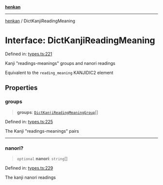 [**henkan**](../README.md)

***

[henkan](../README.md) / DictKanjiReadingMeaning

# Interface: DictKanjiReadingMeaning

Defined in: [types.ts:221](https://github.com/Ronokof/Henkan/blob/17544df04e711a7f1119a1cdd6fdf0d29ac91844/src/types.ts#L221)

Kanji "readings-meanings" groups and nanori readings

Equivalent to the `reading_meaning` KANJIDIC2 element

## Properties

### groups

> **groups**: [`DictKanjiReadingMeaningGroup`](DictKanjiReadingMeaningGroup.md)[]

Defined in: [types.ts:225](https://github.com/Ronokof/Henkan/blob/17544df04e711a7f1119a1cdd6fdf0d29ac91844/src/types.ts#L225)

The Kanji "readings-meanings" pairs

***

### nanori?

> `optional` **nanori**: `string`[]

Defined in: [types.ts:229](https://github.com/Ronokof/Henkan/blob/17544df04e711a7f1119a1cdd6fdf0d29ac91844/src/types.ts#L229)

The kanji nanori readings
